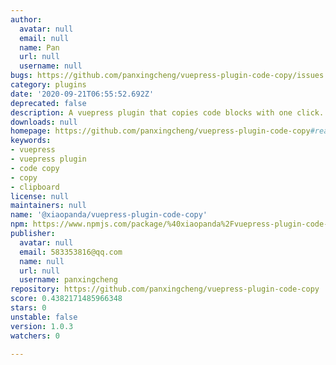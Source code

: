 ```yaml
---
author:
  avatar: null
  email: null
  name: Pan
  url: null
  username: null
bugs: https://github.com/panxingcheng/vuepress-plugin-code-copy/issues
category: plugins
date: '2020-09-21T06:55:52.692Z'
deprecated: false
description: A vuepress plugin that copies code blocks with one click.
downloads: null
homepage: https://github.com/panxingcheng/vuepress-plugin-code-copy#readme
keywords:
- vuepress
- vuepress plugin
- code copy
- copy
- clipboard
license: null
maintainers: null
name: '@xiaopanda/vuepress-plugin-code-copy'
npm: https://www.npmjs.com/package/%40xiaopanda%2Fvuepress-plugin-code-copy
publisher:
  avatar: null
  email: 583353816@qq.com
  name: null
  url: null
  username: panxingcheng
repository: https://github.com/panxingcheng/vuepress-plugin-code-copy
score: 0.4382171485966348
stars: 0
unstable: false
version: 1.0.3
watchers: 0

---
```


